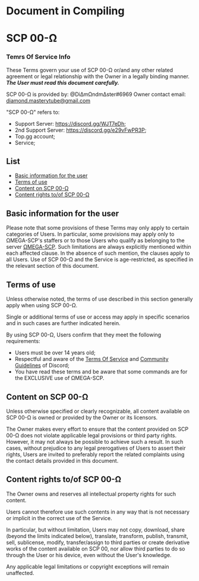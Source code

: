 # **Document in Compiling**
# SCP 00-Ω
### Temrs Of Service Info
These Terms govern your use of SCP 00-Ω or/and any other related agreement or legal relationship with the Owner in a legally binding manner.
***The User must read this document carefully.***

SCP 00-Ω is provided by: @DiΔmΩndmΔster#6969
Owner contact email: diamond.masterytube@gmail.com

"SCP 00-Ω" refers to:
- Support Server: https://discord.gg/WJT7eDh;
- 2nd Support Server: https://discord.gg/e29vFwPR3P;
- Top.gg account;
- Service;

## List
- [Basic information for the user](https://github.com/IlDiamante/SCP00/new/main?readme=1#what-the-user-should-know-at-a-glance)
- [Terms of use](https://github.com/IlDiamante/SCP00/new/main?readme=1#terms-of-use)
- [Content on SCP 00-Ω](https://github.com/IlDiamante/SCP00/new/main?readme=1#content-on-scp-00-%CF%89)
- [Content rights to/of SCP 00-Ω](https://github.com/IlDiamante/SCP00/new/main?readme=1#content-rights-toof-scp-00-%CF%89)

## Basic information for the user
Please note that some provisions of these Terms may only apply to certain categories of Users. In particular, some provisions may apply only to ΩMEGA-SCP's staffers or to those Users who qualify as belonging to the server [ΩMEGA-SCP](https://discord.gg/WJT7eDh). Such limitations are always explicitly mentioned within each affected clause. In the absence of such mention, the clauses apply to all Users. Use of SCP 00-Ω and the Service is age-restricted, as specified in the relevant section of this document.

## Terms of use
Unless otherwise noted, the terms of use described in this section generally apply when using SCP 00-Ω.

Single or additional terms of use or access may apply in specific scenarios and in such cases are further indicated herein.

By using SCP 00-Ω, Users confirm that they meet the following requirements:

- Users must be over 14 years old;
- Respectful and aware of the [Terms Of Service](https://discord.com/terms) and [Community Guidelines](https://discord.com/guidelines) of Discord;
- You have read these terms and be aware that some commands are for the EXCLUSIVE use of ΩMEGA-SCP.

## Content on SCP 00-Ω
Unless otherwise specified or clearly recognizable, all content available on SCP 00-Ω is owned or provided by the Owner or its licensors.

The Owner makes every effort to ensure that the content provided on SCP 00-Ω does not violate applicable legal provisions or third party rights. However, it may not always be possible to achieve such a result.
In such cases, without prejudice to any legal prerogatives of Users to assert their rights, Users are invited to preferably report the related complaints using the contact details provided in this document.

## Content rights to/of SCP 00-Ω
The Owner owns and reserves all intellectual property rights for such content.

Users cannot therefore use such contents in any way that is not necessary or implicit in the correct use of the Service.

In particular, but without limitation, Users may not copy, download, share (beyond the limits indicated below), translate, transform, publish, transmit, sell, sublicense, modify, transfer/assign to third parties or create derivative works of the content available on SCP 00, nor allow third parties to do so through the User or his device, even without the User's knowledge.

Any applicable legal limitations or copyright exceptions will remain unaffected.



























